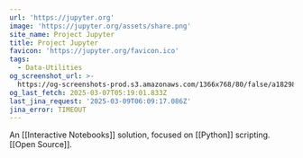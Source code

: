 ```yaml
---
url: 'https://jupyter.org'
image: 'https://jupyter.org/assets/share.png'
site_name: Project Jupyter
title: Project Jupyter
favicon: 'https://jupyter.org/favicon.ico'
tags:
  - Data-Utilities
og_screenshot_url: >-
  https://og-screenshots-prod.s3.amazonaws.com/1366x768/80/false/a1829811f634d9915047c422949283263533ef7f468f33ecefa85b40de318a14.jpeg
og_last_fetch: 2025-03-07T05:19:01.833Z
last_jina_request: '2025-03-09T06:09:17.086Z'
jina_error: TIMEOUT
---
```


An [[Interactive Notebooks]] solution, focused on [[Python]] scripting.  [[Open Source]].



